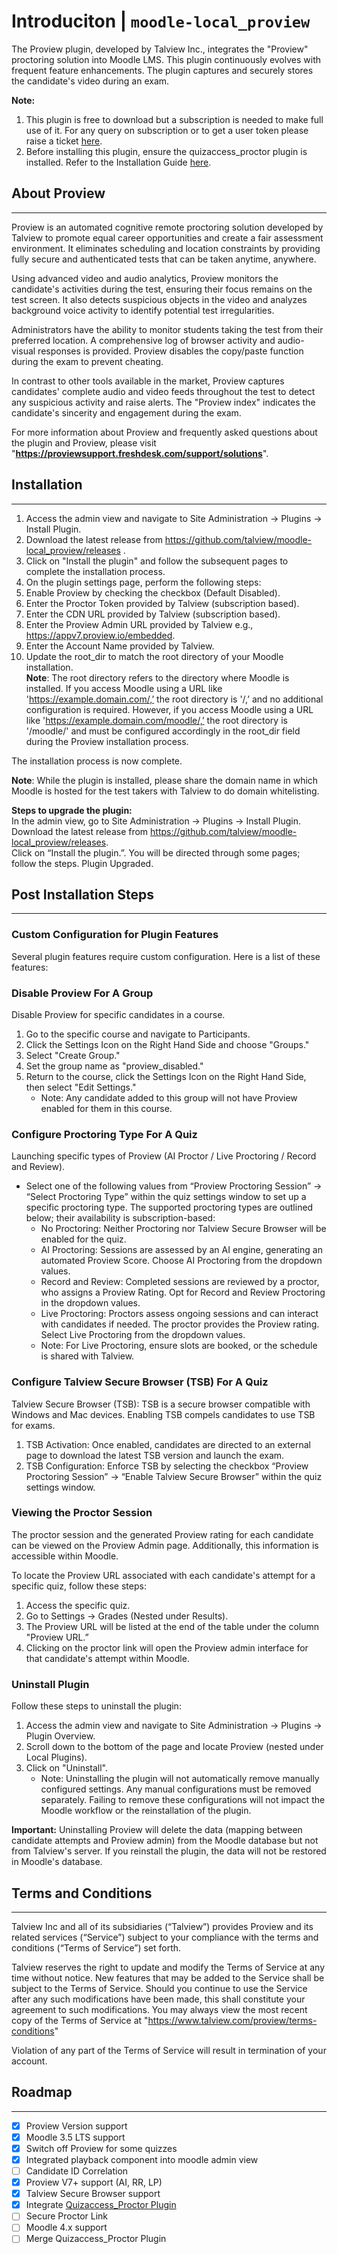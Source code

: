 # Introduciton | `moodle-local_proview`

The Proview plugin, developed by Talview Inc., integrates the "Proview" proctoring solution into Moodle LMS.
This plugin continuously evolves with frequent feature enhancements.
The plugin captures and securely stores the candidate's video during an exam.

**Note:**
1. This plugin is free to download but a subscription is needed to make full use of it. For any query on subscription or to get a user token please raise a ticket [here](https://proviewsupport.freshdesk.com/support/tickets/new).
2. Before installing this plugin, ensure the quizaccess_proctor plugin is installed. Refer to the Installation Guide [here](https://github.com/talview/moodle-quizaccess_proctor).

## About Proview

---

Proview is an automated cognitive remote proctoring solution developed by Talview to promote equal career opportunities and create a fair assessment environment. It eliminates scheduling and location constraints by providing fully secure and authenticated tests that can be taken anytime, anywhere.

Using advanced video and audio analytics, Proview monitors the candidate's activities during the test, ensuring their focus remains on the test screen. It also detects suspicious objects in the video and analyzes background voice activity to identify potential test irregularities.

Administrators have the ability to monitor students taking the test from their preferred location. A comprehensive log of browser activity and audio-visual responses is provided. Proview disables the copy/paste function during the exam to prevent cheating.

In contrast to other tools available in the market, Proview captures candidates' complete audio and video feeds throughout the test to detect any suspicious activity and raise alerts. The "Proview index" indicates the candidate's sincerity and engagement during the exam.

For more information about Proview and frequently asked questions about the plugin and Proview, please visit "**https://proviewsupport.freshdesk.com/support/solutions**".


## Installation

---

1. Access the admin view and navigate to Site Administration -> Plugins -> Install Plugin.
2. Download the latest release from https://github.com/talview/moodle-local_proview/releases .
3. Click on "Install the plugin" and follow the subsequent pages to complete the installation process.
4. On the plugin settings page, perform the following steps:
5. Enable Proview by checking the checkbox (Default Disabled).
6. Enter the Proctor Token provided by Talview (subscription based).
7. Enter the CDN URL provided by Talview (subscription based).
8. Enter the Proview Admin URL provided by Talview e.g., https://appv7.proview.io/embedded.
9. Enter the Account Name provided by Talview.
10. Update the root_dir to match the root directory of your Moodle installation.  
**Note**: The root directory refers to the directory where Moodle is installed. If you access Moodle using a URL like 'https://example.domain.com/,’ the root directory is '/,’ and no additional configuration is required. However, if you access Moodle using a URL like 'https://example.domain.com/moodle/,’ the root directory is '/moodle/' and must be configured accordingly in the root_dir field during the Proview installation process.

The installation process is now complete.

**Note**: While the plugin is installed, please share the domain name in which Moodle is hosted for the test takers with Talview to do domain whitelisting.

**Steps to upgrade the plugin:**  
In the admin view, go to Site Administration -> Plugins -> Install Plugin.  
Download the latest release from https://github.com/talview/moodle-local_proview/releases.  
Click on “Install the plugin.”. You will be directed through some pages; follow the steps.
Plugin Upgraded.

## Post Installation Steps

---

### Custom Configuration for Plugin Features

Several plugin features require custom configuration. Here is a list of these features:

### Disable Proview For A Group

Disable Proview for specific candidates in a course.

1. Go to the specific course and navigate to Participants.
2. Click the Settings Icon on the Right Hand Side and choose "Groups."
3. Select "Create Group."
4. Set the group name as "proview_disabled."
5. Return to the course, click the Settings Icon on the Right Hand Side, then select "Edit Settings."
    - Note: Any candidate added to this group will not have Proview enabled for them in this course.

### Configure Proctoring Type For A Quiz

Launching specific types of Proview (AI Proctor / Live Proctoring / Record and Review).
- Select one of the following values from “Proview Proctoring Session” -> “Select Proctoring Type” within the quiz settings window to set up a specific proctoring type. The supported proctoring types are outlined below; their availability is subscription-based:
    - No Proctoring: Neither Proctoring nor Talview Secure Browser will be enabled for the quiz.
    - AI Proctoring: Sessions are assessed by an AI engine, generating an automated Proview Score. Choose AI Proctoring from the dropdown values.
    - Record and Review: Completed sessions are reviewed by a proctor, who assigns a Proview Rating. Opt for Record and Review Proctoring in the dropdown values.
    - Live Proctoring: Proctors assess ongoing sessions and can interact with candidates if needed. The proctor provides the Proview rating. Select Live Proctoring from the dropdown values.
    - Note: For Live Proctoring, ensure slots are booked, or the schedule is shared with Talview.

### Configure Talview Secure Browser (TSB) For A Quiz

Talview Secure Browser (TSB): TSB is a secure browser compatible with Windows and Mac devices. Enabling TSB compels candidates to use TSB for exams.

1. TSB Activation: Once enabled, candidates are directed to an external page to download the latest TSB version and launch the exam.
2. TSB Configuration: Enforce TSB by selecting the checkbox “Proview Proctoring Session” -> “Enable Talview Secure Browser” within the quiz settings window.

### Viewing the Proctor Session

The proctor session and the generated Proview rating for each candidate can be viewed on the Proview Admin page. Additionally, this information is accessible within Moodle.

To locate the Proview URL associated with each candidate's attempt for a specific quiz, follow these steps:

1. Access the specific quiz.
2. Go to Settings -> Grades (Nested under Results).
3. The Proview URL will be listed at the end of the table under the column "Proview URL.”
4. Clicking on the proctor link will open the Proview admin interface for that candidate's attempt within Moodle.

### Uninstall Plugin

Follow these steps to uninstall the plugin:

1. Access the admin view and navigate to Site Administration -> Plugins -> Plugin Overview.
2. Scroll down to the bottom of the page and locate Proview (nested under Local Plugins).
3. Click on "Uninstall".
    - Note: Uninstalling the plugin will not automatically remove manually configured settings. Any manual configurations must be removed separately. Failing to remove these configurations will not impact the Moodle workflow or the reinstallation of the plugin.

**Important:** Uninstalling Proview will delete the data (mapping between candidate attempts and Proview admin) from the Moodle database but not from Talview's server. If you reinstall the plugin, the data will not be restored in Moodle's database.


## Terms and Conditions

---

Talview Inc and all of its subsidiaries (“Talview”) provides Proview and its related services (“Service”) subject to your compliance with the terms and conditions (“Terms of Service”) set forth.

Talview reserves the right to update and modify the Terms of Service at any time without notice. New features that may be added to the Service shall be subject to the Terms of Service. Should you continue to use the Service after any such modifications have been made, this shall constitute your agreement to such modifications. You may always view the most recent copy of the Terms of Service at "<https://www.talview.com/proview/terms-conditions>"

Violation of any part of the Terms of Service will result in termination of your account.

## Roadmap

---

-   [x] Proview Version support
-   [x] Moodle 3.5 LTS support
-   [x] Switch off Proview for some quizzes
-   [x] Integrated playback component into moodle admin view
-   [ ] Candidate ID Correlation
-   [x] Proview V7+ support (AI, RR, LP)
-   [x] Talview Secure Browser support
-   [x] Integrate [Quizaccess_Proctor Plugin](https://github.com/talview/moodle-quizaccess_proctor)
-   [ ] Secure Proctor Link
-   [ ] Moodle 4.x support
-   [ ] Merge Quizaccess_Proctor Plugin
